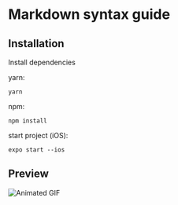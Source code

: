 # Markdown syntax guide

## Installation

Install dependencies

yarn:
```
yarn
```

npm:
```
npm install
```

start project (iOS):
```
expo start --ios
```

## Preview

<img src="https://raw.githubusercontent.com/gagtic/slide-button-demo/main/assets/preview.gif" alt="Animated GIF" style="max-width: 300px;">